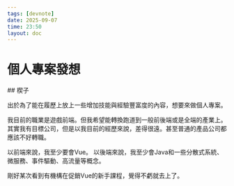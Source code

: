 ```yaml
---
tags: [devnote]
date: 2025-09-07
time: 23:50
layout: doc
---
```


# 個人專案發想

<DocDate :date="$frontmatter.date" />
## 楔子

出於為了能在履歷上放上一些增加技能與經驗豐富度的內容，想要來做個人專案。

我目前的職業是遊戲前端。但我希望能轉換跑道到一般前後端或是全端的產業上。
其實我有目標公司，但是以我目前的經歷來說，差得很遠。甚至普通的產品公司都應該不好轉職。

以前端來說，我至少要會Vue。
以後端來說，我至少會Java和一些分散式系統、微服務、事件驅動、高流量等概念。

剛好某次看到有機構在促銷Vue的新手課程，覺得不虧就去上了。
